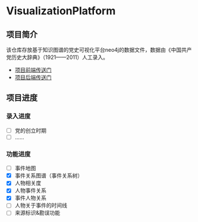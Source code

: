 # VisualizationPlatform
## 项目简介
该仓库存放基于知识图谱的党史可视化平台neo4j的数据文件，数据由《中国共产党历史大辞典》（1921——2011）人工录入。
+ [项目前端传送门](https://github.com/jufengyuan-road-kindergarten/VisualizationPlatform_web)
+ [项目后端传送门](https://github.com/jufengyuan-road-kindergarten/VisualizationPlatform_service)
## 项目进度
### 录入进度
- [ ] 党的创立时期
- [ ] ……

### 功能进度
- [ ] 事件地图
- [x] 事件关系图谱（事件关系树）
- [x] 人物相关度
- [x] 人物事件关系
- [x] 事件人物关系
- [ ] 人物关于事件的时间线
- [ ] 来源标识&勘误功能
